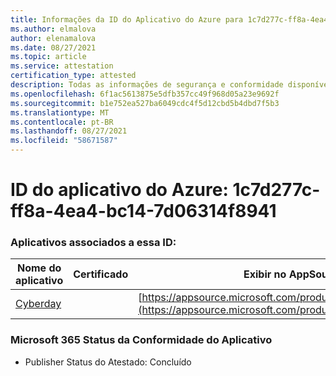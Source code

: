 ```yaml
---
title: Informações da ID do Aplicativo do Azure para 1c7d277c-ff8a-4ea4-bc14-7d06314f8941
ms.author: elmalova
author: elenamalova
ms.date: 08/27/2021
ms.topic: article
ms.service: attestation
certification_type: attested
description: Todas as informações de segurança e conformidade disponíveis para 1c7d277c-ff8a-4ea4-bc14-7d06314f8941.
ms.openlocfilehash: 6f1ac5613875e5dfb357cc49f968d05a23e9692f
ms.sourcegitcommit: b1e752ea527ba6049cdc4f5d12cbd5b4dbd7f5b3
ms.translationtype: MT
ms.contentlocale: pt-BR
ms.lasthandoff: 08/27/2021
ms.locfileid: "58671587"
---
```

# <a name="azure-app-id-1c7d277c-ff8a-4ea4-bc14-7d06314f8941"></a>ID do aplicativo do Azure: 1c7d277c-ff8a-4ea4-bc14-7d06314f8941


### <a name="apps-associated-with-this-id"></a>Aplicativos associados a essa ID:
| **Nome do aplicativo** | **Certificado** | **Exibir no AppSource** |
|--------------|---------------|-----------------------|
| [Cyberday](https://docs.microsoft.com/microsoft-365-app-certification/forward/WA200001774) |  | [https://appsource.microsoft.com/product/office/WA200001774](https://appsource.microsoft.com/product/office/WA200001774) |

### <a name="microsoft-365-app-compliance-status"></a>Microsoft 365 Status da Conformidade do Aplicativo
- Publisher Status do Atestado: Concluído
